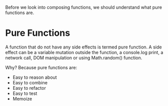 Before we look into composing functions, we should understand what pure functions are.

# Pure Functions
A function that do not have any side effects is termed pure function. A side effect can be a variable mutation outside the function, a console.log print, a network call, DOM manipulation or using Math.random() function.

Why? Because pure functions are:

* Easy to reason about
* Easy to combine
* Easy to refactor
* Easy to test
* Memoize

